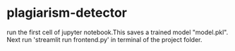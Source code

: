 # plagiarism-detector
run the first cell of jupyter notebook.This saves a trained model "model.pkl".
Next run 'streamlit run frontend.py' in terminal of the project folder.
